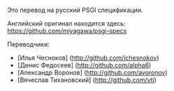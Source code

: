 Это перевод на русский PSGI спецификации.

Английский оригинал находится здесь: https://github.com/miyagawa/psgi-specs

Переводчики:

* [Илья Чесноков] (http://github.com/ichesnokov)
* [Денис Федосеев] (http://github.com/alpha6)
* [Александр Воронов] (http://github.com/avoronov)
* [Вячеслав Тихановский] (http://github.com/vti)
